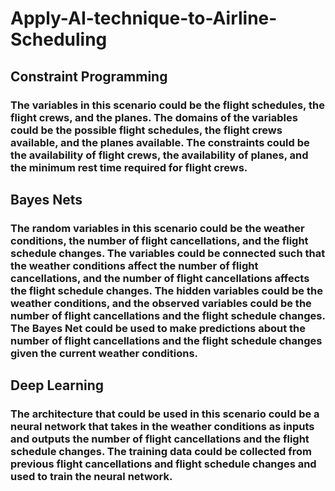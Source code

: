 # Apply-AI-technique-to-Airline-Scheduling
## Constraint Programming
### The variables in this scenario could be the flight schedules, the flight crews, and the planes. The domains of the variables could be the possible flight schedules, the flight crews available, and the planes available. The constraints could be the availability of flight crews, the availability of planes, and the minimum rest time required for flight crews.
## Bayes Nets
### The random variables in this scenario could be the weather conditions, the number of flight cancellations, and the flight schedule changes. The variables could be connected such that the weather conditions affect the number of flight cancellations, and the number of flight cancellations affects the flight schedule changes. The hidden variables could be the weather conditions, and the observed variables could be the number of flight cancellations and the flight schedule changes. The Bayes Net could be used to make predictions about the number of flight cancellations and the flight schedule changes given the current weather conditions.
## Deep Learning
### The architecture that could be used in this scenario could be a neural network that takes in the weather conditions as inputs and outputs the number of flight cancellations and the flight schedule changes. The training data could be collected from previous flight cancellations and flight schedule changes and used to train the neural network.
